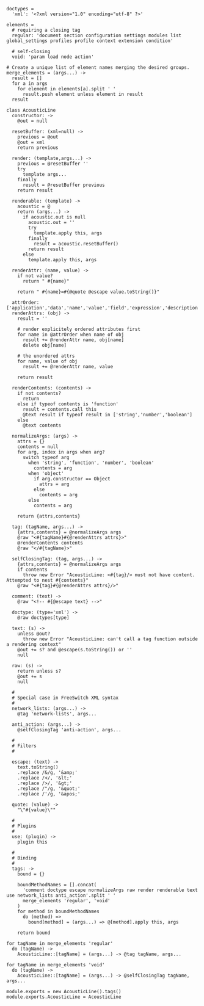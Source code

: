     doctypes =
      'xml': '<?xml version="1.0" encoding="utf-8" ?>'

    elements =
      # requiring a closing tag
      regular: 'document section configuration settings modules list global_settings profiles profile context extension condition'

      # self-closing
      void: 'param load node action'

    # Create a unique list of element names merging the desired groups.
    merge_elements = (args...) ->
      result = []
      for a in args
        for element in elements[a].split ' '
          result.push element unless element in result
      result

    class AcousticLine
      constructor: ->
        @out = null

      resetBuffer: (xml=null) ->
        previous = @out
        @out = xml
        return previous

      render: (template,args...) ->
        previous = @resetBuffer ''
        try
          template args...
        finally
          result = @resetBuffer previous
        return result

      renderable: (template) ->
        acoustic = @
        return (args...) ->
          if acoustic.out is null
            acoustic.out = ''
            try
              template.apply this, args
            finally
              result = acoustic.resetBuffer()
            return result
          else
            template.apply this, args

      renderAttr: (name, value) ->
        if not value?
          return " #{name}"

        return " #{name}=#{@quote @escape value.toString()}"

      attrOrder: ['application','data','name','value','field','expression','description']
      renderAttrs: (obj) ->
        result = ''

        # render explicitely ordered attributes first
        for name in @attrOrder when name of obj
          result += @renderAttr name, obj[name]
          delete obj[name]

        # the unordered attrs
        for name, value of obj
          result += @renderAttr name, value

        return result

      renderContents: (contents) ->
        if not contents?
          return
        else if typeof contents is 'function'
          result = contents.call this
          @text result if typeof result in ['string','number','boolean']
        else
          @text contents

      normalizeArgs: (args) ->
        attrs = {}
        contents = null
        for arg, index in args when arg?
          switch typeof arg
            when 'string', 'function', 'number', 'boolean'
              contents = arg
            when 'object'
              if arg.constructor == Object
                attrs = arg
              else
                contents = arg
            else
              contents = arg

        return {attrs,contents}

      tag: (tagName, args...) ->
        {attrs,contents} = @normalizeArgs args
        @raw "<#{tagName}#{@renderAttrs attrs}>"
        @renderContents contents
        @raw "</#{tagName}>"

      selfClosingTag: (tag, args...) ->
        {attrs,contents} = @normalizeArgs args
        if contents
          throw new Error "AcousticLine: <#{tag}/> must not have content. Attempted to nest #{contents}"
        @raw "<#{tag}#{@renderAttrs attrs}/>"

      comment: (text) ->
        @raw "<!-- #{@escape text} -->"

      doctype: (type='xml') ->
        @raw doctypes[type]

      text: (s) ->
        unless @out?
          throw new Error "AcousticLine: can't call a tag function outside a rendering context"
        @out += s? and @escape(s.toString()) or ''
        null

      raw: (s) ->
        return unless s?
        @out += s
        null

      #
      # Special case in FreeSwitch XML syntax
      #
      network_lists: (args...) ->
        @tag 'network-lists', args...

      anti_action: (args...) ->
        @selfClosingTag 'anti-action', args...

      #
      # Filters
      #

      escape: (text) ->
        text.toString()
        .replace /&/g, '&amp;'
        .replace /</, '&lt;'
        .replace />/, '&gt;'
        .replace /"/g, '&quot;'
        .replace /'/g, '&apos;'

      quote: (value) ->
        "\"#{value}\""

      #
      # Plugins
      #
      use: (plugin) ->
        plugin this

      #
      # Binding
      #
      tags: ->
        bound = {}

        boundMethodNames = [].concat(
          'comment doctype escape normalizeArgs raw render renderable text use network_lists anti_action'.split ' '
          merge_elements 'regular', 'void'
        )
        for method in boundMethodNames
          do (method) =>
            bound[method] = (args...) => @[method].apply this, args

        return bound

    for tagName in merge_elements 'regular'
      do (tagName) ->
        AcousticLine::[tagName] = (args...) -> @tag tagName, args...

    for tagName in merge_elements 'void'
      do (tagName) ->
        AcousticLine::[tagName] = (args...) -> @selfClosingTag tagName, args...

    module.exports = new AcousticLine().tags()
    module.exports.AcousticLine = AcousticLine
